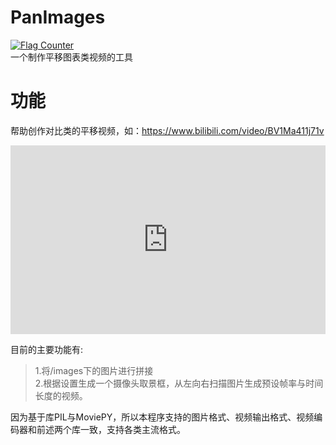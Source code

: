 # PanImages
<a href="https://info.flagcounter.com/9ZAd"><img src="https://s01.flagcounter.com/mini/9ZAd/bg_00FFDD/txt_000000/border_CCCCCC/flags_0/" alt="Flag Counter" border="0"></a>  
 一个制作平移图表类视频的工具  
# 功能
帮助创作对比类的平移视频，如：https://www.bilibili.com/video/BV1Ma411j71v
<div style="position: relative; padding: 30% 45%;">
    <iframe style="position: absolute; width: 100%; height: 100%; left: 0; top: 0;" src="https://player.bilibili.com/player.html?aid=808353940&bvid=BV1N34y1q7y2&cid=489396801&page=1&high_quality=1&danmaku=0" scrolling="no" border="0" frameborder="no" framespacing="0" allowfullscreen="true"> </iframe>
</div>

目前的主要功能有:  
>1.将/images下的图片进行拼接  
>2.根据设置生成一个摄像头取景框，从左向右扫描图片生成预设帧率与时间长度的视频。

因为基于库PIL与MoviePY，所以本程序支持的图片格式、视频输出格式、视频编码器和前述两个库一致，支持各类主流格式。